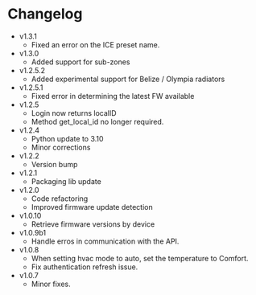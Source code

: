 # Changelog 
- v1.3.1
  - Fixed an error on the ICE preset name.
- v1.3.0
  - Added support for sub-zones
- v1.2.5.2
  - Added experimental support for Belize / Olympia radiators
- v1.2.5.1
  - Fixed error in determining the latest FW available
- v1.2.5 
  - Login now returns localID
  - Method get_local_id no longer required.
- v1.2.4
  - Python update to 3.10
  - Minor corrections
- v1.2.2
  - Version bump
- v1.2.1
  - Packaging lib update
- v1.2.0
  - Code refactoring
  - Improved firmware update detection
- v1.0.10
  - Retrieve firmware versions by device
- v1.0.9b1
  - Handle erros in communication with the API.
- v1.0.8
  - When setting hvac mode to auto, set the temperature to Comfort.
  - Fix authentication refresh issue.
- v1.0.7
  - Minor fixes.
